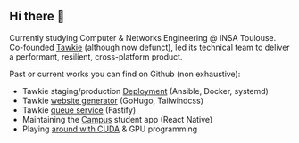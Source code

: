 ## Hi there 👋

Currently studying Computer & Networks Engineering @ INSA Toulouse. Co-founded
[Tawkie][tawkie] (although now defunct), led its technical team to deliver a
performant, resilient, cross-platform product.

Past or current works you can find on Github (non exhaustive):

- Tawkie staging/production [Deployment][tawkie-ansible-deploy] (Ansible, Docker, systemd)
- Tawkie [website generator][tawkiefr-website] (GoHugo, Tailwindcss)
- Tawkie [queue service][tawkie-matrix-signup] (Fastify)
- Maintaining the [Campus][campus] student app (React Native)
- Playing [around with CUDA][gpu-playground] & GPU programming

[tawkie]: https://www.tawkie.fr/
[tawkie-ansible-deploy]: https://github.com/Tawkie/tawkie-ansible-deploy
[tawkiefr-website]: https://github.com/Tawkie/tawkiefr-website
[tawkie-matrix-signup]: https://github.com/Tawkie/tawkie-matrix-signup
[campus]: https://github.com/ClubInfoInsaT/application-amicale
[gpu-playground]: https://github.com/ignyx/gpu-playground

<!--
**ignyx/ignyx** is a ✨ _special_ ✨ repository because its `README.md` (this file) appears on your GitHub profile.

Here are some ideas to get you started:

- 🔭 I’m currently working on ...
- 🌱 I’m currently learning ...
- 👯 I’m looking to collaborate on ...
- 🤔 I’m looking for help with ...
- 💬 Ask me about ...
- 📫 How to reach me: ...
- 😄 Pronouns: ...
- ⚡ Fun fact: ...
-->

